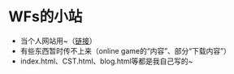 # WFs的小站
+ 当个人网站用~（[链接](https://wfs-2022.github.io)）
+ 有些东西暂时传不上来（online game的“内容”、部分“下载内容”）
+ index.html、CST.html、blog.html等都是我自己写的~
